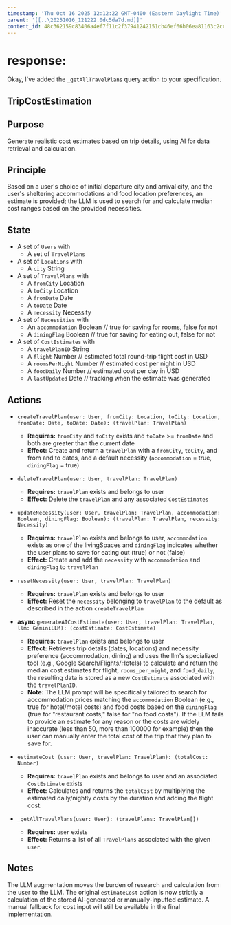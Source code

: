 ```yaml
---
timestamp: 'Thu Oct 16 2025 12:12:22 GMT-0400 (Eastern Daylight Time)'
parent: '[[..\20251016_121222.0dc5da7d.md]]'
content_id: 48c362159c83406a4ef7f11c2f37941242151cb46ef66b06ea81163c2cc4a127
---
```


# response:

Okay, I've added the `_getAllTravelPlans` query action to your specification.

## TripCostEstimation

## Purpose

Generate realistic cost estimates based on trip details, using AI for data retrieval and calculation.

## Principle

Based on a user's choice of initial departure city and arrival city, and the user's sheltering accommodations and food location preferences, an estimate is provided; the LLM is used to search for and calculate median cost ranges based on the provided necessities.

## State

* A set of `Users` with
  * A set of `TravelPlans`
* A set of `Locations` with
  * A `city` String
* A set of `TravelPlans` with
  * A `fromCity` Location
  * A `toCity` Location
  * A `fromDate` Date
  * A `toDate` Date
  * A `necessity` Necessity
* A set of `Necessities` with
  * An `accommodation` Boolean // true for saving for rooms, false for not
  * A `diningFlag` Boolean // true for saving for eating out, false for not
* A set of `CostEstimates` with
  * A `travelPlanID` String
  * A `flight` Number // estimated total round-trip flight cost in USD
  * A `roomsPerNight` Number // estimated cost per night in USD
  * A `foodDaily` Number // estimated cost per day in USD
  * A `lastUpdated` Date // tracking when the estimate was generated

## Actions

* `createTravelPlan(user: User, fromCity: Location, toCity: Location, fromDate: Date, toDate: Date): (travelPlan: TravelPlan)`
  * **Requires:** `fromCity` and `toCity` exists and `toDate` >= `fromDate` and both are greater than the current date
  * **Effect:** Create and return a `travelPlan` with a `fromCity`, `toCity`, and from and to dates, and a default necessity (`accommodation` = true, `diningFlag` = true)

* `deleteTravelPlan(user: User, travelPlan: TravelPlan)`
  * **Requires:** `travelPlan` exists and belongs to user
  * **Effect:** Delete the `travelPlan` and any associated `CostEstimates`

* `updateNecessity(user: User, travelPlan: TravelPlan, accommodation: Boolean, diningFlag: Boolean): (travelPlan: TravelPlan, necessity: Necessity)`
  * **Requires:** `travelPlan` exists and belongs to user, `accommodation` exists as one of the livingSpaces and `diningFlag` indicates whether the user plans to save for eating out (true) or not (false)
  * **Effect:** Create and add the `necessity` with `accommodation` and `diningFlag` to `travelPlan`

* `resetNecessity(user: User, travelPlan: TravelPlan)`
  * **Requires:** `travelPlan` exists and belongs to user
  * **Effect:** Reset the `necessity` belonging to `travelPlan` to the default as described in the action `createTravelPlan`

* **async** `generateAICostEstimate(user: User, travelPlan: TravelPlan, llm: GeminiLLM): (costEstimate: CostEstimate)`
  * **Requires:** `travelPlan` exists and belongs to user
  * **Effect:** Retrieves trip details (dates, locations) and necessity preference (accommodation, dining) and uses the llm's specialized tool (e.g., Google Search/Flights/Hotels) to calculate and return the median cost estimates for flight, `rooms_per_night`, and `food_daily`; the resulting data is stored as a new `CostEstimate` associated with the `travelPlanID`.
  * **Note:** The LLM prompt will be specifically tailored to search for accommodation prices matching the `accommodation` Boolean (e.g., true for hotel/motel costs) and food costs based on the `diningFlag` (true for "restaurant costs," false for "no food costs"). If the LLM fails to provide an estimate for any reason or the costs are widely inaccurate (less than 50, more than 100000 for example) then the user can manually enter the total cost of the trip that they plan to save for.

* `estimateCost (user: User, travelPlan: TravelPlan): (totalCost: Number)`
  * **Requires:** `travelPlan` exists and belongs to user and an associated `CostEstimate` exists
  * **Effect:** Calculates and returns the `totalCost` by multiplying the estimated daily/nightly costs by the duration and adding the flight cost.

* `_getAllTravelPlans(user: User): (travelPlans: TravelPlan[])`
  * **Requires:** `user` exists
  * **Effect:** Returns a list of all `TravelPlans` associated with the given `user`.

## Notes

The LLM augmentation moves the burden of research and calculation from the user to the LLM. The original `estimateCost` action is now strictly a calculation of the stored AI-generated or manually-inputted estimate. A manual fallback for cost input will still be available in the final implementation.
